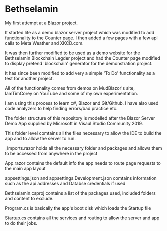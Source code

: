 # Bethselamin

My first attempt at a Blazor project.

It started life as a demo blazor server project which was modified to add functionality to the Counter page.
I then added a few pages with a few api calls to Meta Weather and XKCD.com.

It was then further modified to be used as a demo website for the Bethselamin Blockchain Legder project
and had the Counter page modified to display pretend 'blockchain' generator for the demonstration project.

It has since been modified to add very a simple 'To Do' functionality as a test for another project.

All of the functionality comes from demos on MudBlazor's site, IamTimCorey on YouTube and some of my own experimentation.

I am using this process to learn c#, Blazor and Git/Github. I have also used code analyzers to help finding errors/bad practice etc.

The folder structure of this repository is modelled after the Blazor Server Demo App supplied by Microsoft in Visaul Studio Community 2019.

This folder level comtains all the files necessary to allow the IDE to build the app and to allow the server to run.

_Imports.razor holds all the necessary folder and packages and allows them to be accessed from anywhere in the project

App.razor contains the default info the app needs to route page requests to the main app layout

appsettings.json and appsettings.Development.json comtains information such as the api addresses and Databse credentials if used

Bethselamin.csproj contains a list of the packages used, included folders and content to exclude.

Program.cs is basically the app's boot disk which loads the Startup file

Startup.cs contains all the services and routing to allow the server and app to do their jobs.
